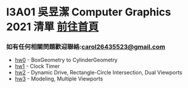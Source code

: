 # I3A01 吳昱潔 Computer Graphics 2021 清單 [前往首頁](https://wuyuchieh.github.io/CGhws/index.html)
### 如有任何相關問題歡迎聯絡:[carol26435523@gmail.com](mailto:carol26435523@gmail.com)
- [hw0](https://github.com/WuYuChieh/test/blob/master/hw0.html) - BoxGeometry to CylinderGeometry
- [hw1](https://github.com/WuYuChieh/test/blob/master/hw1.html) - Clock Timer
- [hw2](https://github.com/WuYuChieh/test/blob/master/hw2.html) - Dynamic Drive, Rectangle-Circle Intersection, Dual Viewports
- [hw3](https://github.com/WuYuChieh/test/blob/master/hw3.html) - Modeling, Multiple Viewports